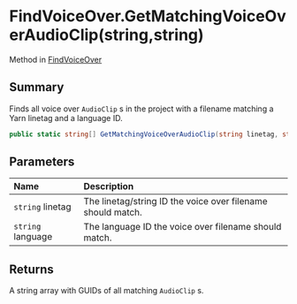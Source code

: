 # FindVoiceOver.GetMatchingVoiceOverAudioClip(string,string)

Method in [FindVoiceOver](/api/csharp/yarn.unity.findvoiceover.md)

## Summary


Finds all voice over  <code>AudioClip</code> s in the project
with a filename matching a Yarn linetag and a language ID.


```csharp
public static string[] GetMatchingVoiceOverAudioClip(string linetag, string language)
```

## Parameters

|Name|Description|
|:---|:---|
|`string` linetag|The linetag/string ID the voice over filename should match.|
|`string` language|The language ID the voice over filename should match.|

## Returns

A string array with GUIDs of all matching  <code>AudioClip</code> s.

